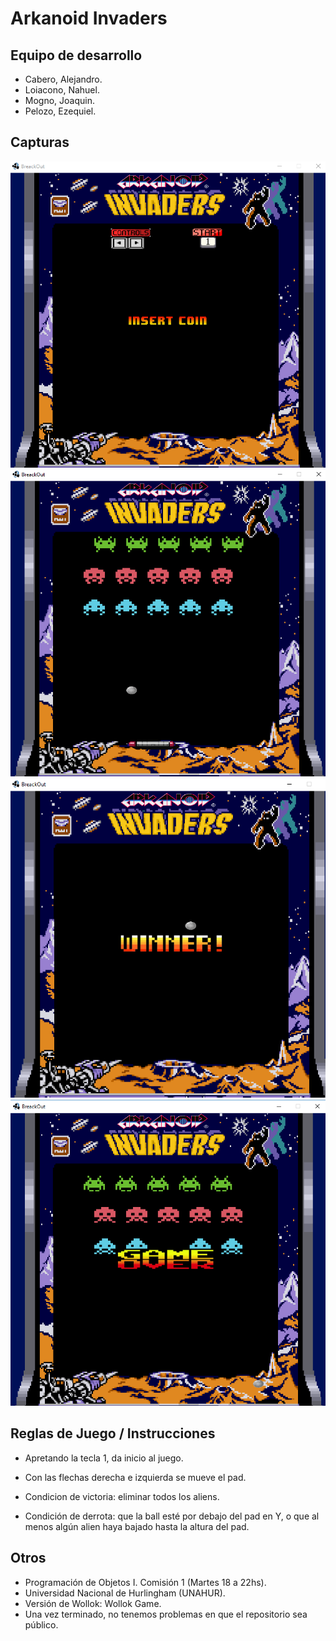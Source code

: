 # Arkanoid Invaders

## Equipo de desarrollo

- Cabero, Alejandro.
- Loiacono, Nahuel.
- Mogno, Joaquin.
- Pelozo, Ezequiel.

## Capturas

![Imagen de inicio](./assets/screenInicio.png)
![Imagen del juego](./assets/screenJuego.png)
![Imagen de victoria](./assets/screenVictory.png)
![Imagen de derrota](./assets/screenGameOver.png)

## Reglas de Juego / Instrucciones

- Apretando la tecla 1, da inicio al juego.
- Con las flechas derecha e izquierda se mueve el pad.

- Condicion de victoria: eliminar todos los aliens.

- Condición de derrota: que la ball esté por debajo del pad en Y, o que al menos algún alien haya bajado hasta la altura del pad.

## Otros

- Programación de Objetos I. Comisión 1 (Martes 18 a 22hs).
- Universidad Nacional de Hurlingham (UNAHUR).
- Versión de Wollok: Wollok Game.
- Una vez terminado, no tenemos problemas en que el repositorio sea público.
